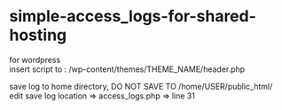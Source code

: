 # simple-access_logs-for-shared-hosting

for wordpress<br />
insert script to : /wp-content/themes/THEME_NAME/header.php<br />
  <?php include("/path/to/script/access_logs.php");<hr />
save log to home directory, DO NOT SAVE TO /home/USER/public_html/<br />
edit save log location => access_logs.php => line 31<br />
